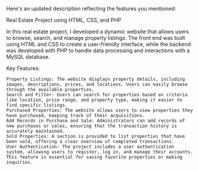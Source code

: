 Here's an updated description reflecting the features you mentioned:

Real Estate Project using HTML, CSS, and PHP

In this real estate project, I developed a dynamic website that allows users to browse, search, and manage property listings. The front end was built using HTML and CSS to create a user-friendly interface, while the backend was developed with PHP to handle data processing and interactions with a MySQL database.

Key Features:

    Property Listings: The website displays property details, including images, descriptions, prices, and locations. Users can easily browse through the available properties.
    Search and Filter: Users can search for properties based on criteria like location, price range, and property type, making it easier to find specific listings.
    Purchased Properties: The website allows users to view properties they have purchased, keeping track of their acquisitions.
    Add Records in Purchase and Sale: Administrators can add records of new purchases or sales, ensuring that the transaction history is accurately maintained.
    Sold Properties: A section is provided to list properties that have been sold, offering a clear overview of completed transactions.
    User Authentication: The project includes a user authentication system, allowing users to register, log in, and manage their accounts. This feature is essential for saving favorite properties or making inquiries.
